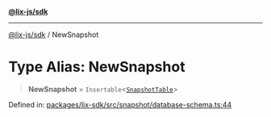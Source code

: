 [**@lix-js/sdk**](../README.md)

***

[@lix-js/sdk](../README.md) / NewSnapshot

# Type Alias: NewSnapshot

> **NewSnapshot** = `Insertable`\<[`SnapshotTable`](SnapshotTable.md)\>

Defined in: [packages/lix-sdk/src/snapshot/database-schema.ts:44](https://github.com/opral/monorepo/blob/bc82d6c7272aa8ad8661dcf0fee644d9229ef5eb/packages/lix-sdk/src/snapshot/database-schema.ts#L44)
